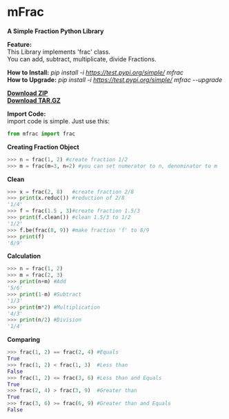 # mFrac
**A Simple Fraction Python Library**

**Feature:**  
This Library implements 'frac' class.  
You can add, subtract, multiplicate, divide Fractions.

**How to Install:** *pip install -i https://test.pypi.org/simple/ mfrac*  
**How to Upgrade:** *pip install -i https://test.pypi.org/simple/ mfrac --upgrade*

**[Download ZIP](https://github.com/jiho2007/mfrac/archive/master.zip)**  
**[Download TAR.GZ](https://github.com/jiho2007/mfrac/archive/master.tar.gz)**  



**Import Code:**  
import code is simple. Just use this:  
```python
from mfrac import frac
```

**Creating Fraction Object**  
```python
>>> n = frac(1, 2) #create fraction 1/2
>>> m = frac(m=3, n=2) #you can set numerator to n, denominator to m
```

**Clean**  
```python
>>> x = frac(2, 8)   #create fraction 2/8
>>> print(x.reduc()) #reduction of 2/8
'1/4'
>>> f = frac(1.5 , 3)#create fraction 1.5/3
>>> print(f.clean()) #clean 1.5/3 to 1/2
'1/2'
>>> f.be(frac(8, 9)) #make fraction 'f' to 8/9
>>> print(f)
'8/9'
```

**Calculation**  
```python
>>> n = frac(1, 2)
>>> m = frac(2, 3)
>>> print(n+m) #Add
'5/6'
>>> print(1-m) #Subtract
'1/3'
>>> print(m*2) #Multiplication
'4/3'
>>> print(n/2) #Division
'1/4'
```

**Comparing**
```python
>>> frac(1, 2) == frac(2, 4) #Equals
True
>>> frac(1, 2) < frac(1, 3)  #Less than
False
>>> frac(1, 2) <= frac(3, 6) #Less than and Equals
True
>>> frac(2, 4) > frac(3, 9)  #Greater than
True
>>> frac(3, 6) >= frac(6, 9) #Greater than and Equals
False
```
